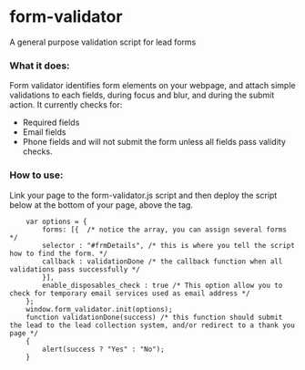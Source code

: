 # form-validator
A general purpose validation script for lead forms

### What it does:
Form validator identifies form elements on your webpage, and attach simple validations to each fields, during focus and blur, and during the submit action.
It currently checks for:
* Required fields
* Email fields
* Phone fields
and will not submit the form unless all fields pass validity checks.

### How to use:

Link your page to the form-validator.js script and then deploy the script below at the bottom of your page, above the </body> tag.

        var options = {
            forms: [{  /* notice the array, you can assign several forms */
            selector : "#frmDetails", /* this is where you tell the script how to find the form. */
            callback : validationDone /* the callback function when all validations pass successfully */
            }],
            enable_disposables_check : true /* This option allow you to check for temporary email services used as email address */
        };
        window.form_validator.init(options);
        function validationDone(success) /* this function should submit the lead to the lead collection system, and/or redirect to a thank you page */
        {
            alert(success ? "Yes" : "No");
        }


